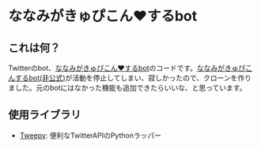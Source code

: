 # ななみがきゅぴこん♥するbot

## これは何？

Twitterのbot、[ななみがきゅぴこん♥するbot](https://twitter.com/nanami_kyupiko)のコードです。[ななみがきゅぴこんするbot(非公式)](https://twitter.com/nanami_kyupicon)が活動を停止してしまい、寂しかったので、クローンを作りました。元のbotにはなかった機能も追加できたらいいな、と思っています。

## 使用ライブラリ

- [Tweepy](https://github.com/tweepy/tweepy): 便利なTwitterAPIのPythonラッパー
